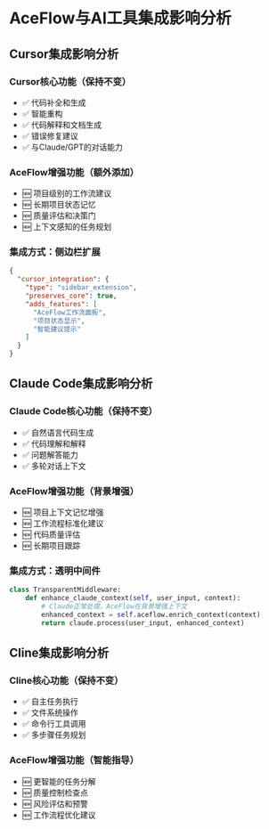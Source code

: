 # AceFlow与AI工具集成影响分析

## Cursor集成影响分析

### Cursor核心功能（保持不变）
- ✅ 代码补全和生成
- ✅ 智能重构
- ✅ 代码解释和文档生成
- ✅ 错误修复建议
- ✅ 与Claude/GPT的对话能力

### AceFlow增强功能（额外添加）
- 🆕 项目级别的工作流建议
- 🆕 长期项目状态记忆
- 🆕 质量评估和决策门
- 🆕 上下文感知的任务规划

### 集成方式：侧边栏扩展
```json
{
  "cursor_integration": {
    "type": "sidebar_extension",
    "preserves_core": true,
    "adds_features": [
      "AceFlow工作流面板",
      "项目状态显示",
      "智能建议提示"
    ]
  }
}
```

## Claude Code集成影响分析

### Claude Code核心功能（保持不变）
- ✅ 自然语言代码生成
- ✅ 代码理解和解释
- ✅ 问题解答能力
- ✅ 多轮对话上下文

### AceFlow增强功能（背景增强）
- 🆕 项目上下文记忆增强
- 🆕 工作流程标准化建议
- 🆕 代码质量评估
- 🆕 长期项目跟踪

### 集成方式：透明中间件
```python
class TransparentMiddleware:
    def enhance_claude_context(self, user_input, context):
        # Claude正常处理，AceFlow在背景增强上下文
        enhanced_context = self.aceflow.enrich_context(context)
        return claude.process(user_input, enhanced_context)
```

## Cline集成影响分析

### Cline核心功能（保持不变）
- ✅ 自主任务执行
- ✅ 文件系统操作
- ✅ 命令行工具调用
- ✅ 多步骤任务规划

### AceFlow增强功能（智能指导）
- 🆕 更智能的任务分解
- 🆕 质量控制检查点
- 🆕 风险评估和预警
- 🆕 工作流程优化建议
```